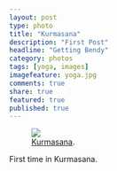 ```yaml
---
layout: post
type: photo
title: "Kurmasana"
description: "First Post"
headline: "Getting Bendy"
category: photos
tags: [yoga, images]
imagefeature: yoga.jpg
comments: true
share: true
featured: true
published: true
---
```




<figure>
  <a href="http://i1208.photobucket.com/albums/cc370/apegg23/yoga_zpsm93t2zv6.jpg"><img src="http://i1208.photobucket.com/albums/cc370/apegg23/yoga_zpsm93t2zv6.jpg"></a>
  <figcaption><a href="http://abiethman.github.io/" data-toggle="tooltip" title="Visit my website">Kurmasana</a>.</figcaption>
</figure>

First time in Kurmasana.